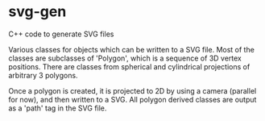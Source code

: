 # svg-gen
C++ code to generate SVG files

Various classes for objects which can be written to a SVG file. Most of the classes are subclasses of 'Polygon', which is a sequence of 3D vertex positions. There are classes from spherical and cylindrical projections of arbitrary 3 polygons.

Once a polygon is created, it is projected to 2D by using a camera (parallel for now), and then written to a SVG. All polygon derived classes are output as a 'path' tag in the SVG file.

